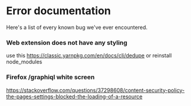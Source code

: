 # Error documentation

Here's a list of every known bug we've ever encountered.

### Web extension does not have any styling

use this https://classic.yarnpkg.com/en/docs/cli/dedupe or reinstall node_modules

### Firefox /graphiql white screen

https://stackoverflow.com/questions/37298608/content-security-policy-the-pages-settings-blocked-the-loading-of-a-resource
